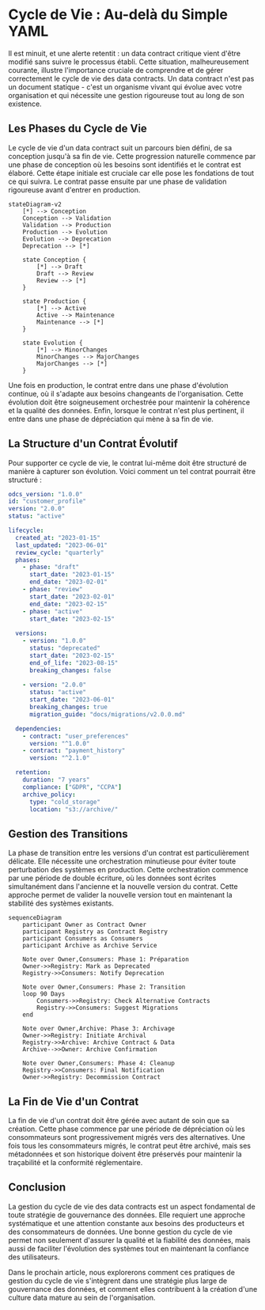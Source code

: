 # Cycle de Vie : Au-delà du Simple YAML

Il est minuit, et une alerte retentit : un data contract critique vient d'être modifié sans suivre le processus établi. Cette situation, malheureusement courante, illustre l'importance cruciale de comprendre et de gérer correctement le cycle de vie des data contracts. Un data contract n'est pas un document statique - c'est un organisme vivant qui évolue avec votre organisation et qui nécessite une gestion rigoureuse tout au long de son existence.

## Les Phases du Cycle de Vie

Le cycle de vie d'un data contract suit un parcours bien défini, de sa conception jusqu'à sa fin de vie. Cette progression naturelle commence par une phase de conception où les besoins sont identifiés et le contrat est élaboré. Cette étape initiale est cruciale car elle pose les fondations de tout ce qui suivra. Le contrat passe ensuite par une phase de validation rigoureuse avant d'entrer en production.

```mermaid
stateDiagram-v2
    [*] --> Conception
    Conception --> Validation
    Validation --> Production
    Production --> Evolution
    Evolution --> Deprecation
    Deprecation --> [*]

    state Conception {
        [*] --> Draft
        Draft --> Review
        Review --> [*]
    }

    state Production {
        [*] --> Active
        Active --> Maintenance
        Maintenance --> [*]
    }

    state Evolution {
        [*] --> MinorChanges
        MinorChanges --> MajorChanges
        MajorChanges --> [*]
    }
```

Une fois en production, le contrat entre dans une phase d'évolution continue, où il s'adapte aux besoins changeants de l'organisation. Cette évolution doit être soigneusement orchestrée pour maintenir la cohérence et la qualité des données. Enfin, lorsque le contrat n'est plus pertinent, il entre dans une phase de dépréciation qui mène à sa fin de vie.

## La Structure d'un Contrat Évolutif

Pour supporter ce cycle de vie, le contrat lui-même doit être structuré de manière à capturer son évolution. Voici comment un tel contrat pourrait être structuré :

```yaml
odcs_version: "1.0.0"
id: "customer_profile"
version: "2.0.0"
status: "active"

lifecycle:
  created_at: "2023-01-15"
  last_updated: "2023-06-01"
  review_cycle: "quarterly"
  phases:
    - phase: "draft"
      start_date: "2023-01-15"
      end_date: "2023-02-01"
    - phase: "review"
      start_date: "2023-02-01"
      end_date: "2023-02-15"
    - phase: "active"
      start_date: "2023-02-15"
      
  versions:
    - version: "1.0.0"
      status: "deprecated"
      start_date: "2023-02-15"
      end_of_life: "2023-08-15"
      breaking_changes: false
      
    - version: "2.0.0"
      status: "active"
      start_date: "2023-06-01"
      breaking_changes: true
      migration_guide: "docs/migrations/v2.0.0.md"

  dependencies:
    - contract: "user_preferences"
      version: "^1.0.0"
    - contract: "payment_history"
      version: "^2.1.0"

  retention:
    duration: "7 years"
    compliance: ["GDPR", "CCPA"]
    archive_policy:
      type: "cold_storage"
      location: "s3://archive/"
```

## Gestion des Transitions

La phase de transition entre les versions d'un contrat est particulièrement délicate. Elle nécessite une orchestration minutieuse pour éviter toute perturbation des systèmes en production. Cette orchestration commence par une période de double écriture, où les données sont écrites simultanément dans l'ancienne et la nouvelle version du contrat. Cette approche permet de valider la nouvelle version tout en maintenant la stabilité des systèmes existants.

```mermaid
sequenceDiagram
    participant Owner as Contract Owner
    participant Registry as Contract Registry
    participant Consumers as Consumers
    participant Archive as Archive Service

    Note over Owner,Consumers: Phase 1: Préparation
    Owner->>Registry: Mark as Deprecated
    Registry->>Consumers: Notify Deprecation
    
    Note over Owner,Consumers: Phase 2: Transition
    loop 90 Days
        Consumers->>Registry: Check Alternative Contracts
        Registry->>Consumers: Suggest Migrations
    end
    
    Note over Owner,Archive: Phase 3: Archivage
    Owner->>Registry: Initiate Archival
    Registry->>Archive: Archive Contract & Data
    Archive-->>Owner: Archive Confirmation
    
    Note over Owner,Consumers: Phase 4: Cleanup
    Registry->>Consumers: Final Notification
    Owner->>Registry: Decommission Contract
```

## La Fin de Vie d'un Contrat

La fin de vie d'un contrat doit être gérée avec autant de soin que sa création. Cette phase commence par une période de dépréciation où les consommateurs sont progressivement migrés vers des alternatives. Une fois tous les consommateurs migrés, le contrat peut être archivé, mais ses métadonnées et son historique doivent être préservés pour maintenir la traçabilité et la conformité réglementaire.

## Conclusion

La gestion du cycle de vie des data contracts est un aspect fondamental de toute stratégie de gouvernance des données. Elle requiert une approche systématique et une attention constante aux besoins des producteurs et des consommateurs de données. Une bonne gestion du cycle de vie permet non seulement d'assurer la qualité et la fiabilité des données, mais aussi de faciliter l'évolution des systèmes tout en maintenant la confiance des utilisateurs.

Dans le prochain article, nous explorerons comment ces pratiques de gestion du cycle de vie s'intègrent dans une stratégie plus large de gouvernance des données, et comment elles contribuent à la création d'une culture data mature au sein de l'organisation.